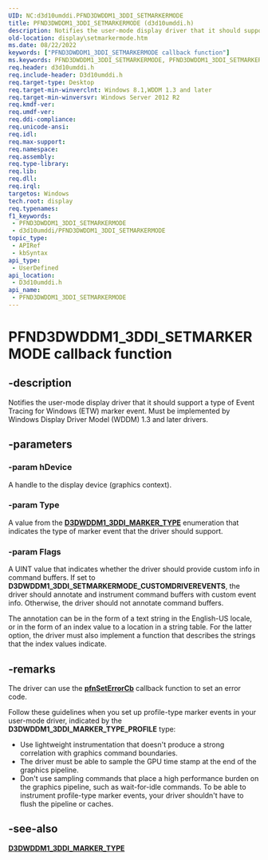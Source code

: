 ```yaml
---
UID: NC:d3d10umddi.PFND3DWDDM1_3DDI_SETMARKERMODE
title: PFND3DWDDM1_3DDI_SETMARKERMODE (d3d10umddi.h)
description: Notifies the user-mode display driver that it should support a type of Event Tracing for Windows (ETW) marker event. Must be implemented by Windows Display Driver Model (WDDM) 1.3 and later drivers.
old-location: display\setmarkermode.htm
ms.date: 08/22/2022
keywords: ["PFND3DWDDM1_3DDI_SETMARKERMODE callback function"]
ms.keywords: PFND3DWDDM1_3DDI_SETMARKERMODE, PFND3DWDDM1_3DDI_SETMARKERMODE callback, SetMarkerMode, SetMarkerMode callback function [Display Devices], d3d10umddi/SetMarkerMode, display.setmarkermode
req.header: d3d10umddi.h
req.include-header: D3d10umddi.h
req.target-type: Desktop
req.target-min-winverclnt: Windows 8.1,WDDM 1.3 and later
req.target-min-winversvr: Windows Server 2012 R2
req.kmdf-ver: 
req.umdf-ver: 
req.ddi-compliance: 
req.unicode-ansi: 
req.idl: 
req.max-support: 
req.namespace: 
req.assembly: 
req.type-library: 
req.lib: 
req.dll: 
req.irql: 
targetos: Windows
tech.root: display
req.typenames: 
f1_keywords:
 - PFND3DWDDM1_3DDI_SETMARKERMODE
 - d3d10umddi/PFND3DWDDM1_3DDI_SETMARKERMODE
topic_type:
 - APIRef
 - kbSyntax
api_type:
 - UserDefined
api_location:
 - D3d10umddi.h
api_name:
 - PFND3DWDDM1_3DDI_SETMARKERMODE
---
```


# PFND3DWDDM1_3DDI_SETMARKERMODE callback function

## -description

Notifies the user-mode display driver that it should support a type of Event Tracing for Windows (ETW) marker event. Must be implemented by Windows Display Driver Model (WDDM) 1.3 and later drivers.

## -parameters

### -param hDevice

A handle to the display device (graphics context).

### -param Type

A value from the [**D3DWDDM1_3DDI_MARKER_TYPE**](ne-d3d10umddi-d3dwddm1_3ddi_marker_type.md) enumeration that indicates the type of marker event  that the driver should support.

### -param Flags

A UINT value that indicates whether the driver should provide custom info in command buffers. If set to **D3DWDDM1_3DDI_SETMARKERMODE_CUSTOMDRIVEREVENTS**, the driver should annotate and instrument command buffers with custom event info. Otherwise, the driver should not annotate command buffers.

The annotation can be in the form of a text string in the English-US locale, or in the form of an index value to a location in a string table. For the latter option, the driver must also implement a function that describes the strings that the index values indicate.

## -remarks

The driver can use the [**pfnSetErrorCb**](nc-d3d10umddi-pfnd3d10ddi_seterror_cb.md) callback function to set an error code.

Follow these guidelines when you set up profile-type marker events in your user-mode driver, indicated by the **D3DWDDM1_3DDI_MARKER_TYPE_PROFILE** type:

* Use lightweight instrumentation that doesn't produce a strong correlation with graphics command boundaries.
* The driver must be able to sample the GPU time stamp at the end of the graphics pipeline.
* Don't use sampling commands that place a high performance burden on the graphics pipeline, such as wait-for-idle commands. To be able to instrument profile-type marker events, your driver shouldn't have to flush the pipeline or caches.

## -see-also

[**D3DWDDM1_3DDI_MARKER_TYPE**](ne-d3d10umddi-d3dwddm1_3ddi_marker_type.md)

